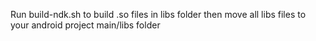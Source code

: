 Run build-ndk.sh to build .so files in libs folder
  then move all libs files to your android project main/libs folder